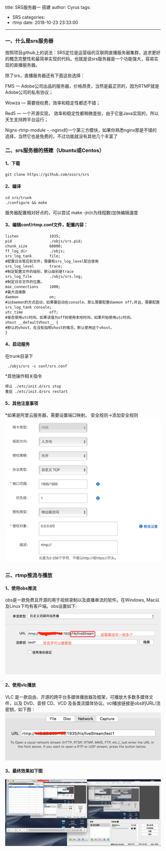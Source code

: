 title: SRS服务器一 搭建
author: Cyrus
tags:
  - SRS
categories:
  - rtmp
date: 2018-10-23 23:33:00
---
### 一、什么是srs服务器

按照项目github上的说法：SRS定位是运营级的互联网直播服务器集群，追求更好的概念完整性和最简单实现的代码。也就是说srs服务器是一个功能强大，容易实现的直播服务器。

除了srs，直播服务器还有下面这些选择：

FMS — Adobe公司出品的服务器，价格昂贵，当然是最正宗的，因为RTMP就是Adobe公司的私有协议；

Wowza — 需要授权费，效率和稳定性都还不错；

Red5 — 一个开源实现， 效率和稳定性都稍微差些，由于它是Java实现的，所以天生支持跨平台运行；

Nignx-rtmp-module – -nginx的一个第三方模块，如果你熟悉nginx那是不错的选择，当然它也是免费的，不过功能就没有其他几个丰富了

### 二、srs服务器的搭建（Ubuntu或Centos）

#### 1、下载
```
git clone https://github.com/ossrs/srs
```
#### 2、编译
```
cd srs/trunk
./configure && make
```
服务器配置相对好点的，可以尝试 make -jn(n为线程数)加快编辑速度

#### 3、编辑conf/rtmp.conf文件，配置内容：
```
listen              1935;
pid                 ./objs/srs.pid;
chunk_size          60000;
ff_log_dir          ./objs;
srs_log_tank        file;  
#配置日志答应到文件，需要和srs_log_level配合使用
srs_log_level       trace;
#制定配置文件的级别，默认级别是trace
srs_log_file        ./objs/srs.log;  
#制定日志文件的位置。
max_connections     1000;
#最大连接数
daemon              on;
#以daemon的方式启动，如果要启动在console，那么需要配置daemon off;并且，需要配置srs_log_tank console;
utc_time            off;
#是否使用utc时间。如果该值为off则使用本地时间，如果开始使用utc时间。
vhost __defaultVhost__ {   
#默认的vhost，在没有指明vhost的情况，默认使用这个vhost。
}
```

#### 4、启动服务
在trunk目录下
```
 ./objs/srs -c conf/srs.conf
```
*其他操作相关指令
```
停止 ./etc/init.d/srs stop
重启 ./etc/init.d/srs restart
```

#### 5、其他注意事项
*如果是阿里云服务器，需要设置端口映射。
安全规则->添加安全规则
![](SRS服务器搭建/rtmp映射.png)

### 三、rtmp推流与播放

#### 1、使用obs推流
obs是一款免费且开源的用于视频录制以及直播串流的软件。在Windows, Mac以及Linux下均有客户端。obs设置如下:
![](SRS服务器搭建/obs.png)

#### 2、使用vlc播放
VLC 是一款自由、开源的跨平台多媒体播放器及框架，可播放大多数多媒体文件，以及 DVD、音频 CD、VCD 及各类流媒体协议。vcl播放链接是obs的URL/流密钥，如下图：
![](SRS服务器搭建/vlc.png)

#### 3、最终效果如下图
![](SRS服务器搭建/result_rtmp.png)